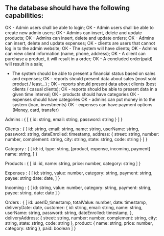 ## The database should have the following capabilities:

 OK - Admin users shall be able to login;
 OK - Admin users shall be able to create new admin users;
 OK - Admins can insert, delete and update products;
 OK - Admins can insert, delete and update orders;
 OK - Admins can insert, delete and update expenses;
 OK - clients are users that cannot log in to the admin website;
 OK - The system will have clients;
 OK - Admins can view client information (name, phone, address);
 OK - A client can purchase a product, it will result in a order;
 OK - A concluded order(paid) will result in a sale;
 - The system should be able to present a financial status based on sales and
    expenses;
 OK - reports should present data about sales (most sold product / least...) ;
 OK - reports should present data about clients (best clients / casual clients);
 OK - reports should be able to present data in a given time interval;
 OK - products should have categories
 OK - expenses should have categories
 OK - admins can put money in to the system (loan, investments)
 OK - expenses can have payment options (Money, card, transfer)

Admins : {
  [
    {
      id: string,
      email: string,
      password: string
    }
  ]
}

Clients : {
  [
    id: string,
    email: string,
    name: string,
    userName: string,
    password: string,
    dateEnrolled: timestamp,
    address: {
      street: string,
      number: number,
      complement: string,
      city: string,
      state: string,
      code: string
    }
  ]
}

Category : {
  [
    id: id,
    type: string, [product, expense, incoming, payment]
    name: string,
  ]
}

Products : {
  [
    id: id,
    name: string,
    price: number,
    category: string
  ]
}

Expenses : {
  [
    id: string,
    value: number,
    category: string,
    payment: string,
    payee: string
    date: date,
  ]
}

Incoming : {
  [
    id: string,
    value: number,
    category: string,
    payment: string,
    payee: string,
    date: date
  ]
}

Orders : {
  [
    id: userID_timestamp,
    totalValue: number,
    date: timestamp,
    deliveryDate: date,
    customer: {
      id: string,
      email: string,
      name: string,
      userName: string,
      password: string,
      dateEnrolled: timestamp,
    },
    deliveryAddress: {
      street: string,
      number: number,
      complement: string,
      city: string,
      state: string,
      code: string
    },
    product: {
      name: string,
      price: number,
      category: string
    },
    paid: boolean
  ]
}
